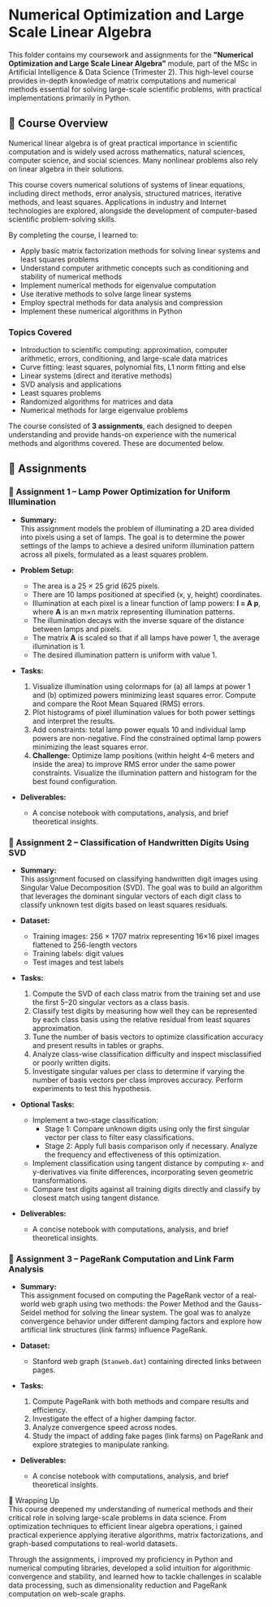 # Numerical Optimization and Large Scale Linear Algebra

This folder contains my coursework and assignments for the **"Numerical Optimization and Large Scale Linear Algebra"** module, part of the MSc in Artificial Intelligence & Data Science (Trimester 2). This high-level course provides in-depth knowledge of matrix computations and numerical methods essential for solving large-scale scientific problems, with practical implementations primarily in Python.

## 📖 Course Overview

Numerical linear algebra is of great practical importance in scientific computation and is widely used across mathematics, natural sciences, computer science, and social sciences. Many nonlinear problems also rely on linear algebra in their solutions.

This course covers numerical solutions of systems of linear equations, including direct methods, error analysis, structured matrices, iterative methods, and least squares. Applications in industry and Internet technologies are explored, alongside the development of computer-based scientific problem-solving skills.

By completing the course, I learned to:  
- Apply basic matrix factorization methods for solving linear systems and least squares problems  
- Understand computer arithmetic concepts such as conditioning and stability of numerical methods  
- Implement numerical methods for eigenvalue computation  
- Use iterative methods to solve large linear systems  
- Employ spectral methods for data analysis and compression  
- Implement these numerical algorithms in Python

### Topics Covered

- Introduction to scientific computing: approximation, computer arithmetic, errors, conditioning, and large-scale data matrices  
- Curve fitting: least squares, polynomial fits, L1 norm fitting and else
- Linear systems (direct and iterative methods)
- SVD analysis and applications
- Least squares problems
- Randomized algorithms for matrices and data  
- Numerical methods for large eigenvalue problems  

The course consisted of **3 assignments**, each designed to deepen understanding and provide hands-on experience with the numerical methods and algorithms covered. These are documented below.

## 📂 Assignments

### 📝 Assignment 1 – Lamp Power Optimization for Uniform Illumination

- **Summary:**  
  This assignment models the problem of illuminating a 2D area divided into pixels using a set of lamps. The goal is to determine the power settings of the lamps to achieve a desired uniform illumination pattern across all pixels, formulated as a least squares problem.

- **Problem Setup:**  
  - The area is a 25 × 25 grid (625 pixels.  
  - There are 10 lamps positioned at specified (x, y, height) coordinates.  
  - Illumination at each pixel is a linear function of lamp powers: **l = A p**, where **A** is an m×n matrix representing illumination patterns.  
  - The illumination decays with the inverse square of the distance between lamps and pixels.  
  - The matrix **A** is scaled so that if all lamps have power 1, the average illumination is 1.  
  - The desired illumination pattern is uniform with value 1.

- **Tasks:**  
  1. Visualize illumination using colormaps for (a) all lamps at power 1 and (b) optimized powers minimizing least squares error. Compute and compare the Root Mean Squared (RMS) errors.  
  2. Plot histograms of pixel illumination values for both power settings and interpret the results.  
  3. Add constraints: total lamp power equals 10 and individual lamp powers are non-negative. Find the constrained optimal lamp powers minimizing the least squares error.  
  4. **Challenge:** Optimize lamp positions (within height 4–6 meters and inside the area) to improve RMS error under the same power constraints. Visualize the illumination pattern and histogram for the best found configuration.

- **Deliverables:**  
  - A concise notebook with computations, analysis, and brief theoretical insights.
 
### 📝 Assignment 2 – Classification of Handwritten Digits Using SVD

- **Summary:**  
  This assignment focused on classifying handwritten digit images using Singular Value Decomposition (SVD). The goal was to build an algorithm that leverages the dominant singular vectors of each digit class to classify unknown test digits based on least squares residuals.

- **Dataset:**  
  - Training images: 256 × 1707 matrix representing 16×16 pixel images flattened to 256-length vectors  
  - Training labels: digit values  
  - Test images and test labels 

- **Tasks:**  
  1. Compute the SVD of each class matrix from the training set and use the first 5–20 singular vectors as a class basis.  
  2. Classify test digits by measuring how well they can be represented by each class basis using the relative residual from least squares approximation.  
  3. Tune the number of basis vectors to optimize classification accuracy and present results in tables or graphs.  
  4. Analyze class-wise classification difficulty and inspect misclassified or poorly written digits.  
  5. Investigate singular values per class to determine if varying the number of basis vectors per class improves accuracy. Perform experiments to test this hypothesis.

- **Optional Tasks:**  
  - Implement a two-stage classification:  
    - Stage 1: Compare unknown digits using only the first singular vector per class to filter easy classifications.  
    - Stage 2: Apply full basis comparison only if necessary. Analyze the frequency and effectiveness of this optimization.  
  - Implement classification using tangent distance by computing x- and y-derivatives via finite differences, incorporating seven geometric transformations.  
  - Compare test digits against all training digits directly and classify by closest match using tangent distance.  

- **Deliverables:**  
  - A concise notebook with computations, analysis, and brief theoretical insights.
 
### 📝 Assignment 3 – PageRank Computation and Link Farm Analysis

- **Summary:**  
  This assignment focused on computing the PageRank vector of a real-world web graph using two methods: the Power Method and the Gauss-Seidel method for solving the linear system. The goal was to analyze convergence behavior under different damping factors and explore how artificial link structures (link farms) influence PageRank.

- **Dataset:**  
  - Stanford web graph (`Stanweb.dat`) containing directed links between pages.

- **Tasks:**  
  1. Compute PageRank with both methods and compare results and efficiency.  
  2. Investigate the effect of a higher damping factor.  
  3. Analyze convergence speed across nodes.  
  4. Study the impact of adding fake pages (link farms) on PageRank and explore strategies to manipulate ranking.

- **Deliverables:**  
  - A concise notebook with computations, analysis, and brief theoretical insights.

📌 Wrapping Up  
This course deepened my understanding of numerical methods and their critical role in solving large-scale problems in data science. From optimization techniques to efficient linear algebra operations, i gained practical experience applying iterative algorithms, matrix factorizations, and graph-based computations to real-world datasets.

Through the assignments, i improved my proficiency in Python and numerical computing libraries, developed a solid intuition for algorithmic convergence and stability, and learned how to tackle challenges in scalable data processing, such as dimensionality reduction and PageRank computation on web-scale graphs.
